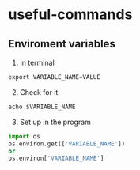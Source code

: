 # useful-commands

## Enviroment variables
1. In terminal
```python
export VARIABLE_NAME=VALUE
``` 
2. Check for it
```python
echo $VARIABLE_NAME
```
3. Set up in the program
```python
import os
os.environ.get(['VARIABLE_NAME'])
or
os.environ['VARIABLE_NAME']
```
```
